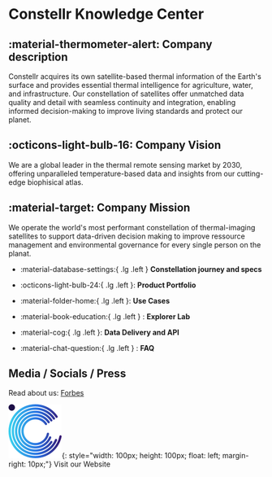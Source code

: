 # Constellr Knowledge Center
 

## :material-thermometer-alert: Company description

Constellr acquires its own satellite-based thermal information of the Earth's surface and provides essential thermal intelligence for agriculture, water, and infrastructure. Our constellation of satellites offer unmatched data quality and detail with seamless continuity and integration, enabling  informed decision-making to improve living standards and protect our planet.

## :octicons-light-bulb-16: Company Vision
We are a global leader in the thermal remote sensing market by 2030, offering unparalleled temperature-based data and insights from our cutting-edge biophisical atlas.

## :material-target: Company Mission
We operate the world's most performant constellation of thermal-imaging satellites to support data-driven decision making to improve ressource management and environmental governance for every single person on the planat.


<div class="grid cards" markdown>

-   :material-database-settings:{ .lg .left } __Constellation journey and specs__
     
-   :octicons-light-bulb-24:{ .lg .left }:  __Product Portfolio__
    
-   :material-folder-home:{ .lg .left }:  __Use Cases__
        
-   :material-book-education:{ .lg .left } : __Explorer Lab__
    
-   :material-cog:{ .lg .left }:  __Data Delivery and API__
    
-   :material-chat-question:{ .lg .left } : __FAQ__
  

</div>



## Media / Socials / Press

Read about us: [Forbes](https://www.forbes.com/sites/jenniferkitepowell/2024/06/25/a-look-at-how-constellr-is-measuring-surface-temperatures-from-space/) 


[![Constellr Logo](assets/logo-constellr-dark-icon.svg)](https://www.constellr.com/){: style="width: 100px; height: 100px; float: left; margin-right: 10px;"} Visit our Website











